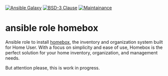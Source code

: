 [![Ansible Galaxy](https://ansible.l3d.space/svg/l3d.homebox.svg)](https://galaxy.ansible.com/ui/standalone/roles/l3d/homebox/)
[![BSD-3 Clause](https://ansible.l3d.space/svg/l3d.homebox_license.svg)](LICENSE)
[![Maintainance](https://ansible.l3d.space/svg/l3d.homebox_maintainance.svg)](https://ansible.l3d.space/#l3d.homebox)

 ansible role homebox
=======================
Ansible role to install [homebox](https://github.com/hay-kot/homebox.git), the inventory and organization system built for Home User. With a focus on simplicity and ease of use, Homebox is the perfect solution for your home inventory, organization, and management needs.

But attention please, this is work in progress.
